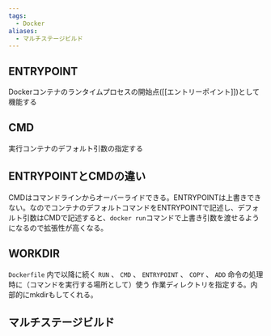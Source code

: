 ```yaml
---
tags:
  - Docker
aliases:
  - マルチステージビルド
---
```

## ENTRYPOINT
Dockerコンテナのランタイムプロセスの開始点([[エントリーポイント]])として機能する

## CMD
実行コンテナのデフォルト引数の指定する

## ENTRYPOINTとCMDの違い
CMDはコマンドラインからオーバーライドできる。ENTRYPOINTは上書きできない。なのでコンテナのデフォルトコマンドをENTRYPOINTで記述し、デフォルト引数はCMDで記述すると、`docker run`コマンドで上書き引数を渡せるようになるので拡張性が高くなる。

## WORKDIR
`Dockerfile` 内で以降に続く `RUN` 、 `CMD` 、 `ENTRYPOINT` 、 `COPY` 、 `ADD` 命令の処理時に（コマンドを実行する場所として）使う 作業ディレクトリを指定する。内部的にmkdirもしてくれる。

## マルチステージビルド
